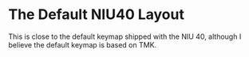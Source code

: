 # The Default NIU40 Layout
This is close to the default keymap shipped with the NIU 40, although I
believe the default keymap is based on TMK.

